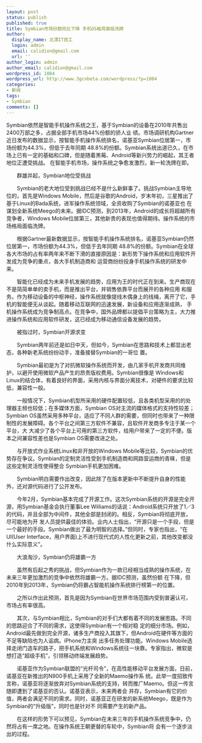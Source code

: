 ```yaml
---
layout: post
status: publish
published: true
title: Symbian市场份额同比下降 手机OS格局面临洗牌
author:
  display_name: 北漂IT民工
  login: admin
  email: calidion@gmail.com
  url: ''
author_login: admin
author_email: calidion@gmail.com
wordpress_id: 1084
wordpress_url: http://www.3gcnbeta.com/wordpress/?p=1084
categories:
- 新闻
tags:
- Symbian
comments: []
---
```

<p>Symbian依然是智能手机操作系统之王，基于Symbian的设备在2010年共售出2400万部之多，占据全部手机市场44%份额的骄人业 绩。市场调研机构Gartner近日发布的数据显示，按智能手机操作系统排名，诺基亚Symbian位居第一，市场份额为44.3%，但低于去年同期 48.8%的份额。Symbian系统出道已久，在市场上已有一定的基础和口碑，但是随着黑莓、Android等新兴势力的崛起，其王者地位正遭受挑战。 在智能手机市场，操作系统之争愈发激烈，新一轮洗牌在即。</p>
<p>　　群雄并起，Symbian地位受挑战</p>
<p>　　Symbian的老大地位受到挑战已经不是什么新鲜事了。挑战Symbian主导地位的，首先是Windows Mobile，然后是谷歌的Android，岁末年初，三星推出了基于Linux的Bada系统，进军操作系统领域，全资收购了Symbian的诺基亚也 在谋划全新系统Meego的未来。据IDC预测，到2013年，Android的成长将超越所有竞争者，Windows Mobile位居第三，其他新贵的表现也值得期待。操作系统的市场格局面临洗牌。</p>
<p>　　根据Gartner最新数据显示，按智能手机操作系统排名，诺基亚Symbian仍然位居第一，市场份额为44.3%，但低于去年同期 48.8%的份额。Symbian在全球各大市场的占有率两年来不断下滑的直接原因是：新形势下操作系统和应用软件开发成为竞争的重点，各大手机制造商和 运营商纷纷投身手机操作系统的研发中来。</p>
<p>　　智能化已经成为未来手机发展的趋势，应用为王的时代正在到来。生产商现在不是简简单单的卖手机，而是推出平台，并销售依靠平台而展开的各种应用 和服务。作为移动设备的中枢神经，操作系统就像提线木偶身上的线绳，离开了它，手机的智能便无从谈起。随着移动互联网的迅速发展，新设备和应用逐渐成熟， 手机操作系统成为竞争制高点。在竞争中，国外品牌都以提倡平台策略为主，大力推进操作系统和应用软件研发，这已经成为移动通信设备发展的趋势。</p>
<p>　　被指过时，Symbian开源求变</p>
<p>　　Symbian两年前还是如日中天，但如今，Symbian在思路和技术上都显出老态，各种新老系统纷纷动手，准备接替Symbian的一哥位 置。</p>
<p>　　Symbian最初是为了对抗微软操作系统而开发，由几家手机开发商共同维护，以避开使用微软产品产生的昂贵版权费用。Symbian很像是 Windows和Linux的结合体，有着良好的界面，采用内核与界面分离技术，对硬件的要求比较低，兼容性一般。</p>
<p>　　一般情况下，Symbian机型所采用的硬件配置较低，且各类机型采用的的处理器主频也较低；在多媒体方面，Symbian OS对主流的媒体格式的支持性较差；Symbian OS虽然采用多种平台，适应了不同人群的需要，但同时也带来了一种限制性的发展障碍。各个平台之间第三方软件不兼容，且软件开发商多专注于某一个平台，大 大减少了各个平台上可用的第三方软件，给用户带来了一定的不便。版本之间兼容性差也是Symbian OS需要改进之处。</p>
<p>　　与开放式作业系统Linux和非开放的Windows Mobile等比较，Symbian的优势存在争议。Symbian的定制灵活性受到手机制造商和网路营运商的青睐，但是这些定制灵活性使得整合 Symbian手机更加困难。</p>
<p>　　Symbian明白需要作出改变，因此除了在版本更新中不断提升自身的性能外，还对源代码进行了公开发布。</p>
<p>　　今年2月，Symbian基本完成了开源工作。这次Symbian系统的开源是完全开源，用Symbian基金会执行董事Lee Williams的话说：Android系统只开放了1／3的代码，并且全部为中间件，其他全部是封闭的。相反，Symbian将彻底开放，尽可能地为开 发人员提供最佳的体验。业内人士指出，&ldquo;开源只是一个手段，但是一个最好的手段。Symbian做出了最为明智的选择。&rdquo;但同时，专家也指出，&ldquo;在 UI(User Interface，用户界面)上不进行现代式的人性化更新之前，其他改变都没什么实际意义&rdquo;。</p>
<p>　　大浪淘沙，Symbian仍将雄霸一方</p>
<p>　　虽然有后起之秀的挑战，但Symbian作为一款已经相当成熟的操作系统，在未来三年更加激烈的竞争中依然将雄霸一方。据IDC预测，虽然份额 在下降，但2010年到2013年，Symbian仍将霸占智能机操作系统排行榜第一的位置。</p>
<p>　　之所以作出此预测，首先是因为Symbian在世界市场范围内受到普遍认可，市场占有率很高。</p>
<p>　　其次，与Symbian相比，Symbian的对手们大都有着不同的发展思路。不同的思路迎合了不同的需求，这使得Symbian有一个相对稳 定的细分市场。例如，Android最先做到完全开源，诸多生产商投入其旗下，但Android在硬件等方面的不足等缺陷也为人诟病。iPhone力主突 出多任务处理功能。Windows Mobile选择走闭门造车的路子，把手机系统和Windows系统往一块靠。专家指出，微软是想打造&ldquo;超级手机&rdquo;，引领移动终端发展趋势。</p>
<p>　　诺基亚作为Symbian联盟的&ldquo;光杆司令&rdquo;，在高性能移动平台发展方面，日前，诺基亚在新推出的N900手机上采用了全新的Maemo操作系 统。此举一度招致传言称，诺基亚将逐渐放弃对Symbian系统的支持，转而推广Maemo。但这一传言随即遭到了诺基亚的否认。诺基亚表示，未来两者会 并存，Symbian有它的价值，两者会满足不同的需求。同时，诺基亚正在研发的新系统Meego，既是作为Symbian的&ldquo;升级版&rdquo;，同时也是针对不 同需要产生的新产品。</p>
<p>　　在这样的形势下可以预见，Symbian在未来三年的手机操作系统竞争中，仍然将占有一席之地。在操作系统王朝更替的车轮中，Symbian将 会有一个逐步淡出的过程。</p>
